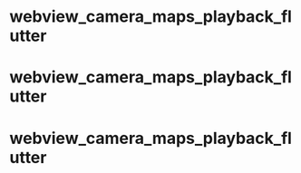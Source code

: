 # webview_camera_maps_playback_flutter
# webview_camera_maps_playback_flutter
# webview_camera_maps_playback_flutter
